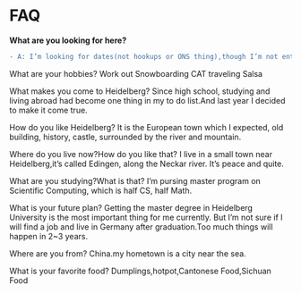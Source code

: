 # FAQ


**What are you looking for here?**

```diff
- A: I’m looking for dates(not hookups or ONS thing),though I’m not entirely focused on having a relationship,if I get along well with someone I wouldn’t be opposed to the idea.
```


What are your hobbies?
Work out
Snowboarding
CAT
traveling
Salsa

What makes you come to Heidelberg?
Since high school, studying and living abroad had become one thing in my to do list.And last year I decided to make it come true.

How do you like Heidelberg?
It is the European town which I expected, old building, history, castle, surrounded by the river and mountain.

Where do you live now?How do you like that?
I live in a small town near Heidelberg,it’s called Edingen, along the Neckar river.
It’s peace and quite.

What are you studying?What is that?
I’m pursing master program on Scientific Computing, which is half CS, half Math.

What is your future plan?
Getting the master degree in Heidelberg University is the most important thing for me currently.
But I’m not sure if I will find a job and live in Germany after graduation.Too much things will happen in 2~3 years.

Where are you from?
China.my hometown is a city near the sea.

What is your favorite food?
Dumplings,hotpot,Cantonese Food,Sichuan Food
